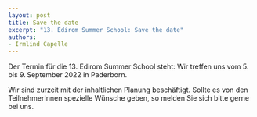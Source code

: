 ```yaml
---
layout: post 
title: Save the date
excerpt: "13. Edirom Summer School: Save the date"
authors:
- Irmlind Capelle
---
```


Der Termin für die 13. Edirom Summer School steht: Wir treffen uns vom 5. 
bis 9.&thinsp;September 2022 in Paderborn.

Wir sind zurzeit mit der inhaltlichen Planung beschäftigt. Sollte es von 
den TeilnehmerInnen spezielle Wünsche geben, so melden Sie sich bitte gerne 
bei uns.